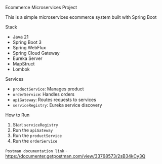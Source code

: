  Ecommerce Microservices Project

This is a simple microservices ecommerce system built with Spring Boot

Stack
- Java 21
- Spring Boot 3
- Spring WebFlux
- Spring Cloud Gateway
- Eureka Server
- MapStruct
- Lombok


Services
- `productService`: Manages product
- `orderService`: Handles orders
- `apiGateway`: Routes requests to services
- `serviceRegistry`: Eureka service discovery

How to Run
1. Start `serviceRegistry`
2. Run the `apiGateway`
3. Run the `productService`
4. Run the `orderService`

`Postman documentation link` - https://documenter.getpostman.com/view/33768573/2sB34kCy3Q